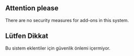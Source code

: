 
## Attention please

There are no security measures for add-ons in this system.

## Lütfen Dikkat

Bu sistem eklentiler için güvenlik önlemi içermiyor.
